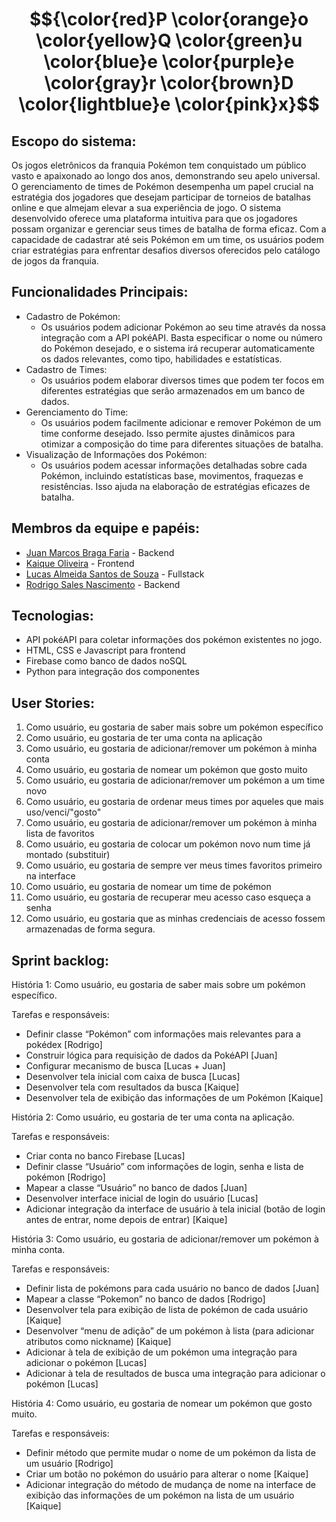# $${\color{red}P \color{orange}o \color{yellow}Q \color{green}u \color{blue}e \color{purple}e \color{gray}r \color{brown}D \color{lightblue}e \color{pink}x}$$

## Escopo do sistema:
Os jogos eletrônicos da franquia Pokémon tem conquistado um público vasto e apaixonado ao longo dos anos, demonstrando seu apelo universal. O gerenciamento de times de Pokémon desempenha um papel crucial na estratégia dos jogadores que desejam participar de torneios de batalhas online e que almejam elevar a sua experiência de jogo.
O sistema desenvolvido oferece uma plataforma intuitiva para que os jogadores possam organizar e gerenciar seus times de batalha de forma eficaz. Com a capacidade de cadastrar até seis Pokémon em um time, os usuários podem criar estratégias para enfrentar desafios diversos oferecidos pelo catálogo de jogos da franquia.

## Funcionalidades Principais:
- Cadastro de Pokémon:
  - Os usuários podem adicionar Pokémon ao seu time através da nossa integração com a API pokéAPI. Basta especificar o nome ou número do Pokémon desejado, e o sistema irá recuperar automaticamente os dados relevantes, como tipo, habilidades e estatísticas.
- Cadastro de Times:
  - Os usuários podem elaborar diversos times que podem ter focos em diferentes estratégias que serão armazenados em um banco de dados.
- Gerenciamento do Time:
  - Os usuários podem facilmente adicionar e remover Pokémon de um time conforme desejado. Isso permite ajustes dinâmicos para otimizar a composição do time para diferentes situações de batalha.
- Visualização de Informações dos Pokémon:
  - Os usuários podem acessar informações detalhadas sobre cada Pokémon, incluindo estatísticas base, movimentos, fraquezas e resistências. Isso ajuda na elaboração de estratégias eficazes de batalha.

## Membros da equipe e papéis:
- [Juan Marcos Braga Faria](https://github.com/juanmfaria) - Backend
- [Kaique Oliveira](https://github.com/kaiqueoliveir0) - Frontend
- [Lucas Almeida Santos de Souza](https://github.com/zzzluquinhas) - Fullstack
- [Rodrigo Sales Nascimento](https://github.com/rodrigo-salesn) - Backend

## Tecnologias:
- API pokéAPI para coletar informações dos pokémon existentes no jogo.
- HTML, CSS e Javascript para frontend
- Firebase como banco de dados noSQL
- Python para integração dos componentes

## User Stories:
1. Como usuário, eu gostaria de saber mais sobre um pokémon específico
1. Como usuário, eu gostaria de ter uma conta na aplicação
1. Como usuário, eu gostaria de adicionar/remover um pokémon à minha conta
1. Como usuário, eu gostaria de nomear um pokémon que gosto muito
1. Como usuário, eu gostaria de adicionar/remover um pokémon a um time novo
1. Como usuário, eu gostaria de ordenar meus times por aqueles que mais uso/venci/"gosto"
1. Como usuário, eu gostaria de adicionar/remover um pokémon à minha lista de favoritos
1. Como usuário, eu gostaria de colocar um pokémon novo num time já montado (substituir)
1. Como usuário, eu gostaria de sempre ver meus times favoritos primeiro na interface
1. Como usuário, eu gostaria de nomear um time de pokémon
1. Como usuário, eu gostaria de recuperar meu acesso caso esqueça a senha
1. Como usuário, eu gostaria que as minhas credenciais de acesso fossem armazenadas de forma segura.


## Sprint backlog:
História 1: Como usuário, eu gostaria de saber mais sobre um pokémon específico.

Tarefas e responsáveis:
- Definir classe “Pokémon” com informações mais relevantes para a pokédex [Rodrigo]
- Construir lógica para requisição de dados da PokéAPI [Juan]
- Configurar mecanismo de busca [Lucas + Juan]
- Desenvolver tela inicial com caixa de busca [Lucas]
- Desenvolver tela com resultados da busca [Kaique]
- Desenvolver tela de exibição das informações de um Pokémon [Kaique]

História 2: Como usuário, eu gostaria de ter uma conta na aplicação.

Tarefas e responsáveis:
- Criar conta no banco Firebase [Lucas]
- Definir classe “Usuário” com informações de login, senha e lista de pokémon [Rodrigo]
- Mapear a classe “Usuário” no banco de dados [Juan]
- Desenvolver interface inicial de login do usuário [Lucas]
- Adicionar integração da interface de usuário à tela inicial (botão de login antes de entrar, nome depois de entrar) [Kaique]


História 3: Como usuário, eu gostaria de adicionar/remover um pokémon à minha conta.

Tarefas e responsáveis:
- Definir lista de pokémons para cada usuário no banco de dados [Juan]
- Mapear a classe “Pokemon” no banco de dados [Rodrigo]
- Desenvolver tela para exibição de lista de pokémon de cada usuário [Kaique]
- Desenvolver “menu de adição” de um pokémon à lista (para adicionar atributos como nickname) [Kaique]
- Adicionar à tela de exibição de um pokémon uma integração para adicionar o pokémon [Lucas]
- Adicionar à tela de resultados de busca uma integração para adicionar o pokémon [Lucas]


História 4: Como usuário, eu gostaria de nomear um pokémon que gosto muito.

Tarefas e responsáveis:
- Definir método que permite mudar o nome de um pokémon da lista de um usuário [Rodrigo]
- Criar um botão no pokémon do usuário para alterar o nome [Kaique]
- Adicionar integração do método de mudança de nome na interface de exibição das informações de um pokémon na lista de um usuário [Kaique]
